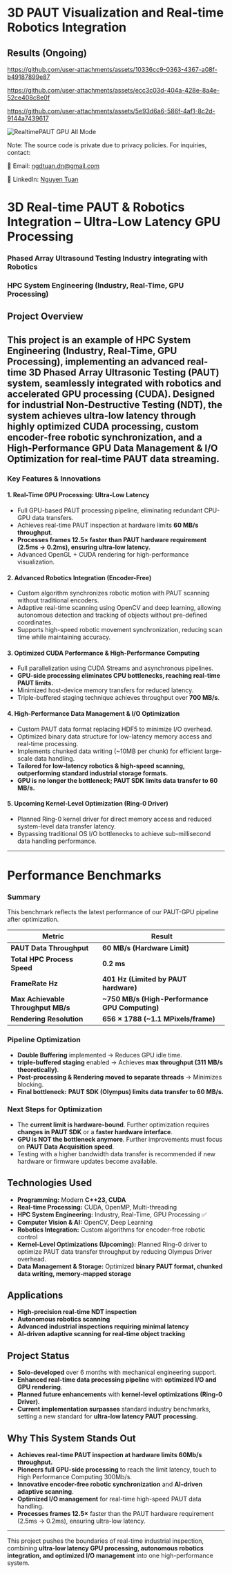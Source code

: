 # 3D PAUT Visualization and Real-time Robotics Integration


## Results (Ongoing)

https://github.com/user-attachments/assets/10336cc9-0363-4367-a08f-b49187899e87

https://github.com/user-attachments/assets/ecc3c03d-404a-428e-8a4e-52ce408c8e0f

https://github.com/user-attachments/assets/5e93d6a6-586f-4af1-8c2d-9144a7439617

![RealtimePAUT GPU All Mode](https://github.com/user-attachments/assets/ef7d6936-ffc7-44f1-a2c9-dd81e2192ca0)
   
Note: The source code is private due to privacy policies. For inquiries, contact:

📧 Email: ngdtuan.dn@gmail.com

🔗 LinkedIn: [Nguyen Tuan](https://www.linkedin.com/in/nguyen-tuan-a2a589128/)

# **3D Real-time PAUT & Robotics Integration – Ultra-Low Latency GPU Processing**
### Phased Array Ultrasound Testing Industry integrating with Robotics
### HPC System Engineering (Industry, Real-Time, GPU Processing)

## **Project Overview**
This project is an example of **HPC System Engineering (Industry, Real-Time, GPU Processing)**, implementing an advanced **real-time 3D Phased Array Ultrasonic Testing (PAUT) system**, seamlessly integrated with robotics and accelerated GPU processing (CUDA). Designed for **industrial Non-Destructive Testing (NDT)**, the system achieves ultra-low latency through highly optimized CUDA processing, custom encoder-free robotic synchronization, and a **High-Performance GPU Data Management & I/O Optimization** for real-time PAUT data streaming.
---

### **Key Features & Innovations**  

#### **1. Real-Time GPU Processing: Ultra-Low Latency**
- Full GPU-based PAUT processing pipeline, eliminating redundant CPU-GPU data transfers.  
- Achieves real-time PAUT inspection at hardware limits **60 MB/s throughput**.  
- **Processes frames 12.5× faster than PAUT hardware requirement (2.5ms → 0.2ms), ensuring ultra-low latency.**  
- Advanced OpenGL + CUDA rendering for high-performance visualization.  

#### **2. Advanced Robotics Integration (Encoder-Free)**
- Custom algorithm synchronizes robotic motion with PAUT scanning without traditional encoders.  
- Adaptive real-time scanning using OpenCV and deep learning, allowing autonomous detection and tracking of objects without pre-defined coordinates.  
- Supports high-speed robotic movement synchronization, reducing scan time while maintaining accuracy.  

#### **3. Optimized CUDA Performance & High-Performance Computing**
- Full parallelization using CUDA Streams and asynchronous pipelines.  
- **GPU-side processing eliminates CPU bottlenecks, reaching real-time PAUT limits.**  
- Minimized host-device memory transfers for reduced latency.  
- Triple-buffered staging technique achieves throughput over **700 MB/s**.  

#### **4. High-Performance Data Management & I/O Optimization**
- Custom PAUT data format replacing HDF5 to minimize I/O overhead.  
- Optimized binary data structure for low-latency memory access and real-time processing.  
- Implements chunked data writing (~10MB per chunk) for efficient large-scale data handling.  
- **Tailored for low-latency robotics & high-speed scanning, outperforming standard industrial storage formats.**  
- **GPU is no longer the bottleneck; PAUT SDK limits data transfer to 60 MB/s.**  

#### **5. Upcoming Kernel-Level Optimization (Ring-0 Driver)**
- Planned Ring-0 kernel driver for direct memory access and reduced system-level data transfer latency.  
- Bypassing traditional OS I/O bottlenecks to achieve sub-millisecond data handling performance.  

---

# Performance Benchmarks
### **Summary**
This benchmark reflects the latest performance of our PAUT-GPU pipeline after optimization.

| **Metric** | **Result** |
|------------|-----------|
| **PAUT Data Throughput** | **60 MB/s (Hardware Limit)** |
| **Total HPC Process Speed** | **0.2 ms** |
| **FrameRate Hz** | **401 Hz (Limited by PAUT hardware)** |
| **Max Achievable Throughput MB/s** | **~750 MB/s (High-Performance GPU Computing)** |
| **Rendering Resolution** | **656 × 1788 (~1.1 MPixels/frame)** |

### **Pipeline Optimization**
- **Double Buffering** implemented → Reduces GPU idle time.
- **triple-buffered staging** enabled → Achieves **max throughput (311 MB/s theoretically)**.
- **Post-processing & Rendering moved to separate threads** → Minimizes blocking.
- **Final bottleneck:** **PAUT SDK (Olympus) limits data transfer to 60 MB/s.**

### Next Steps for Optimization
- The **current limit is hardware-bound**. Further optimization requires **changes in PAUT SDK** or a **faster hardware interface**.
- **GPU is NOT the bottleneck anymore**. Further improvements must focus on **PAUT Data Acquisition speed**.
- Testing with a higher bandwidth data transfer is recommended if new hardware or firmware updates become available.

## **Technologies Used**
- **Programming:** Modern **C++23, CUDA**
- **Real-time Processing:** CUDA, OpenMP, Multi-threading
- **HPC System Engineering:** Industry, Real-Time, GPU Processing ✅
- **Computer Vision & AI:** OpenCV, Deep Learning
- **Robotics Integration:** Custom algorithms for encoder-free robotic control
- **Kernel-Level Optimizations (Upcoming):** Planned Ring-0 driver to optimize PAUT data transfer throughput by reducing Olympus Driver overhead.
- **Data Management & Storage:** Optimized **binary PAUT format, chunked data writing, memory-mapped storage**

## **Applications**
- **High-precision real-time NDT inspection**
- **Autonomous robotics scanning**
- **Advanced industrial inspections requiring minimal latency**
- **AI-driven adaptive scanning for real-time object tracking**

## **Project Status**
- **Solo-developed** over 6 months with mechanical engineering support.
- **Enhanced real-time data processing pipeline** with **optimized I/O and GPU rendering**.
- **Planned future enhancements** with **kernel-level optimizations (Ring-0 Driver)**.
- **Current implementation surpasses** standard industry benchmarks, setting a new standard for **ultra-low latency PAUT processing**.

## **Why This System Stands Out**
- **Achieves real-time PAUT inspection at hardware limits 60Mb/s throughput.**
- **Pioneers full GPU-side processing** to reach the limit latency, touch to High Performance Computing 300Mb/s.
- **Innovative encoder-free robotic synchronization** and **AI-driven adaptive scanning**.
- **Optimized I/O management** for real-time high-speed PAUT data handling.
- **Processes frames 12.5×** faster than the PAUT hardware requirement (2.5ms → 0.2ms), ensuring ultra-low latency.

---
This project pushes the boundaries of real-time industrial inspection, combining **ultra-low latency GPU processing, autonomous robotics integration, and optimized I/O management** into one high-performance system.
